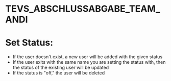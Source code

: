 # TEVS_ABSCHLUSSABGABE_TEAM_ANDI

# Set Status:

  - If the user doesn't exist, a new user will be added with the given status
  - If the user exits with the same name you are setting the status with, then the status of the existing user will be updated
  - If the status is "off," the user will be deleted
